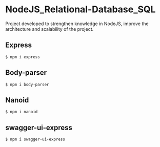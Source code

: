 # NodeJS_Relational-Database_SQL
Project developed to strengthen knowledge in NodeJS, improve the architecture and scalability of the project.

## Express
```
$ npm i express
```

## Body-parser
```
$ npm i body-parser
```

## Nanoid
```
$ npm i nanoid
```

## swagger-ui-express
```
$ npm i swagger-ui-express
```